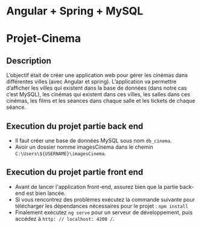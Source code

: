 # Angular + Spring + MySQL
# Projet-Cinema

## Description
 L’objectif était de créer une application web pour gérer les cinémas dans différentes villes (avec Angular et spring).  L’application va permettre d’afficher les villes qui existent dans la base de données (dans notre cas c’est MySQL), les cinémas qui existent dans ces villes, les salles dans ces cinémas, les films et les séances dans chaque salle et les tickets de chaque séance.

## Execution du projet partie back end
* Il faut créer une base de données MySQL sous nom `db_cinema`.
* Avoir un dossier nomme imagesCinema dans le chemin `C:\Users\${USERNAME}\imagesCinema`.

## Execution du projet partie front end
* Avant de lancer l'application front-end, assurez bien que la partie back-end est bien lancée.
* Si vous rencontrez des problèmes exécutez la commande suivante pour télécharger les dépendances nécessaires pour le projet : `npm install`
* Finalement exécutez `ng serve` pour un serveur de développement, puis accédez à `http: // localhost: 4200 /`.
